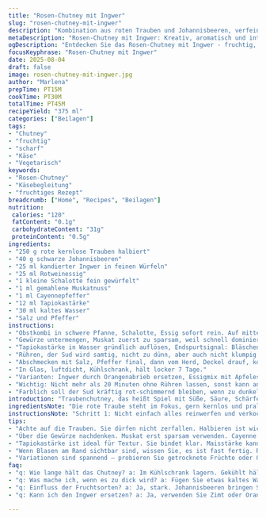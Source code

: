 ```yaml
---
title: "Rosen-Chutney mit Ingwer"
slug: "rosen-chutney-mit-ingwer"
description: "Kombination aus roten Trauben und Johannisbeeren, verfeinert mit kandiertem Ingwer und Schuss Rotweinessig. Aromatisch gewürzt mit Muskat und Cayenne, eingedickt mit Tapiokastärke für eine gelierte Konsistenz. Intensiv, fruchtig, leicht scharf. Hält im Kühlschrank eine Woche. Ideal neben kräftigem Käse oder gegrilltem Gemüse. Variation: Johannisbeeren ersetzen Rosinen, Rotweinessig statt Balsamico für mehr Tiefe. Die Textur entscheidet, nicht nur Zeit; sieht man Blasen und fühlt es seidig-dick an, passt’s."
metaDescription: "Rosen-Chutney mit Ingwer: Kreativ, aromatisch und intensiv – ein Muss für Käse und Gemüse."
ogDescription: "Entdecken Sie das Rosen-Chutney mit Ingwer - fruchtig, scharf und perfekt für jede Käseplatte."
focusKeyphrase: "Rosen-Chutney mit Ingwer"
date: 2025-08-04
draft: false
image: rosen-chutney-mit-ingwer.jpg
author: "Marlena"
prepTime: PT15M
cookTime: PT30M
totalTime: PT45M
recipeYield: "375 ml"
categories: ["Beilagen"]
tags:
- "Chutney"
- "fruchtig"
- "scharf"
- "Käse"
- "Vegetarisch"
keywords:
- "Rosen-Chutney"
- "Käsebegleitung"
- "fruchtiges Rezept"
breadcrumb: ["Home", "Recipes", "Beilagen"]
nutrition: 
 calories: "120"
 fatContent: "0.1g"
 carbohydrateContent: "31g"
 proteinContent: "0.5g"
ingredients:
- "250 g rote kernlose Trauben halbiert"
- "40 g schwarze Johannisbeeren"
- "25 ml kandierter Ingwer in feinen Würfeln"
- "25 ml Rotweinessig"
- "1 kleine Schalotte fein gewürfelt"
- "1 ml gemahlene Muskatnuss"
- "1 ml Cayennepfeffer"
- "12 ml Tapiokastärke"
- "30 ml kaltes Wasser"
- "Salz und Pfeffer"
instructions:
- "Obstkombi in schwere Pfanne, Schalotte, Essig sofort rein. Auf mittelhoher Hitze geben, nicht rühren zu wild, Trauben setzen zuerst Wasser frei, man sieht den Saft blubbern, nach 10 Minuten weich aber nicht matschig."
- "Gewürze untermengen, Muskat zuerst zu sparsam, weil schnell dominiert, dann Cayenne vorsichtig, max 1 ml - zu viel killt die Frucht."
- "Tapiokastärke in Wasser gründlich auflösen, Endspurtsignal: Bläschen an Topfrand, dann sofort in die Pfanne, rühren, Hitze runter auf mittel-niedrig!"
- "Rühren, der Sud wird samtig, nicht zu dünn, aber auch nicht klumpig oder zu fest, sonst unpraktisch zum Servieren."
- "Abschmecken mit Salz, Pfeffer final, dann vom Herd, Deckel drauf, komplett abkühlen lassen – das ändert Textur nochmal."
- "In Glas, luftdicht, Kühlschrank, hält locker 7 Tage."
- "Varianten: Ingwer durch Orangenabrieb ersetzen, Essigmix mit Apfelessig + Honig statt reinem Essig probieren - bringt viel Frische."
- "Wichtig: Nicht mehr als 20 Minuten ohne Rühren lassen, sonst kann ansetzen - Pfanne eher dickwandig wählen."
- "Farblich soll der Sud kräftig rot-schimmernd bleiben, wenn zu dunkel, war es zu heiß."
introduction: "Traubenchutney, das heißt Spiel mit Süße, Säure, Schärfe und Textur. Richtig gemacht, zeigt es eine Struktur, die sich quasi auf der Zunge entfaltet – weich, aber mit Biss, aromatisch mit einem Hauch Schärfe vom Ingwer. Der Trick? Früchte nicht zerfallen lassen, sie sollen nicht matschig sein. Die Balance zwischen Verdickung, Säure und Gewürz ist anspruchsvoll – ich baue mehrmals Varianten, zu dick, zu flüssig, zu fade. Am Ende zählt der Moment, wenn der Duft von balsamischem Essig, warmem Ingwer und Muskat die Küche füllt, und der Löffel das perfekte Verhältnis zeigt. Kombiniert mit Käse oder Charcuterie – eine Flucht aus dem Alltag in die Vielschichtigkeit der Aromen."
ingredientsNote: "Die rote Traube steht im Fokus, gern kernlos und prall, halbieren ist wichtig, sonst zerkochen sie unkontrolliert. Johannisbeeren bringen Säure, können notfalls durch getrocknete schwarze Beeren oder Granatapfelkerne ersetzt werden. Kandierter Ingwer gibt nicht nur Schärfe, sondern Textur; alternativ frischer Ingwer fein gehackt, aber dann den Reis-Menge anpassen, er trocknet sonst zu stark aus. Rotweinessig können Sie durch dunklen Apfelessig oder Granatapfelsirup ersetzen, um unterschiedliche Säurebalance zu testen. Schalotten kleiner Würfeln sorgt für feinen Geschmack, zu grob und sie bleiben zu bissfest. Tapiokastärke ist hier ideal, da sie klar bindet und keine Trübung hinterlässt, mit Maisstärke wird das Chutney manchmal schleimig oder milchig – kein Zeichen für gutes Gelieren. Wasser zur Stärke immer kaltes nehmen für bessere Bindung. Gewürze je nach Schärfewunsch in kleinen Schritten dosieren, Muskat sparsam, sonst wird’s bitter. Salz und Pfeffer vorsichtig, erst am Ende, denn Essig beeinflusst die Wahrnehmung stark."
instructionsNote: "Schritt 1: Nicht einfach alles reinwerfen und verkochen – erst Trauben, Johannisbeeren, Schalotte und Essig bei mittlerer bis hoher Hitze in Pfanne geben. Der Klang von leichtem Blubbern zeigt, dass die Früchte ihren Saft geben. Keine Panik, wenn es zu schnell kocht, Hitze dann sofort reduzieren. Schritt 2: Gewürze gut vermengen, dann den Stärke-Wasser-Mix langsam einlaufen lassen – sonst Klümpchen. Rühren konstant, mittlere Hitze, spüren Sie, wie es dicker wird. Die Textur muss seidig und glänzend sein, nicht fest oder körnig. Wenn Sie beim Rühren kleine Blasen und mehr Widerstand spüren, hat es fast die perfekte Konsistenz. Schritt 3: Vom Herd ziehen, kurz stehen lassen, damit sich noch alles setzt. Abkühlen völlig, sonst verwässert sich die Bindung. Nicht zu lange kochen, sonst bitter und dunkel. Tipp: Bei fehlendem Ingwer können Zimtstangen kurz mitziehen, geben Wärme, oder Orangenzesten für Frische. Vorsicht beim Würzen gegen Ende immer probieren. Dosieren Sie Salz und Pfeffer am Schluss, so werden alle Aromen wirklich abrundender. Bewahren Sie das Glas kühl und luftdicht auf, so bleibt die Leichtigkeit und verhindert Gärung."
tips:
- "Achte auf die Trauben. Sie dürfen nicht zerfallen. Halbieren ist wichtig. Dadurch setzen sie schneller Saft frei. Halten Sie die Temperatur im Auge. Ein sanftes Blubbern ist gut."
- "Über die Gewürze nachdenken. Muskat erst sparsam verwenden. Cayenne erst am Ende dosieren. Zu viel kann den fruchtigen Geschmack überlagern. Klare Balance ist das Ziel."
- "Tapiokastärke ist ideal für Textur. Sie bindet klar. Maisstärke kann schleimig wirken. Wichtig – immer kaltes Wasser nehmen. Unterstützt die Bindung."
- "Wenn Blasen am Rand sichtbar sind, wissen Sie, es ist fast fertig. Rühren, um Klumpen zu vermeiden. Die Konsistenz sollte seidig sein. Achten Sie darauf, nicht zu lange zu kochen."
- "Variationen sind spannend – probieren Sie getrocknete Früchte oder Orangensaft. Diese bringen zusätzliche Frische. Aber quantitativ beachten – sonst verwässert es."
faq:
- "q: Wie lange hält das Chutney? a: Im Kühlschrank lagern. Gekühlt hält es etwa 7 Tage. Aber achten Sie auf Geruch. Wenn es komisch riecht, besser entsorgen."
- "q: Was mache ich, wenn es zu dick wird? a: Fügen Sie etwas kaltes Wasser hinzu. Mischen ist wichtig. Achten Sie darauf, die Hitze gering zu halten, um das Risiko des Anbrennens zu minimieren."
- "q: Einfluss der Fruchtsorten? a: Ja, stark. Johannisbeeren bringen Säure. Ändert das Profil. Ersetzen ist möglich, aber abstimmen. Granatapfelkerne sind auch eine Option."
- "q: Kann ich den Ingwer ersetzen? a: Ja, verwenden Sie Zimt oder Orangenabrieb. Schmeckt frisch und warm. Aber dann die Menge anpassen. Sonst wird es überwältigend."

---
```

